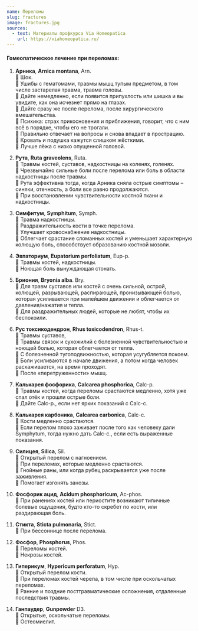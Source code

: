 ```yaml
---
name: Переломы
slug: fractures
image: fractures.jpg
sources:
  - text: Материалы профкурса Via Homeopatica
    url: https://viahomeopatica.ru/
---
```

#### Гомеопатическое лечение при переломах:

1. **Арника**, **Arnica montana**, Arn.<br> 
🔹 Шок.<br> 
🔹 Ушибы с гематомами, травмы мышц тупым предметом, в том числе застарелая травма, травма головы.<br> 
🔹 Дайте немедленно, если появится припухлость или шишка и вы увидите, как она исчезнет прямо на глазах.<br>
🔹 Дайте сразу же после перелома, после хирургического вмешательства.<br>
🔹 Психика: страх прикосновения и приближения, говорит, что с ним всё в порядке, чтобы его не трогали.<br> 
🔹 Правильно отвечает на вопросы и снова впадает в прострацию.<br>
🔹 Кровать и подушка кажутся слишком жёсткими.<br> 
🔹 Лучше лёжа с низко опущенной головой.

2. **Рута**, **Ruta graveolens**, Ruta.<br> 
🔹 Травмы костей, суставов, надкостницы на коленях, голенях.<br>
🔹 Чрезвычайно сильные боли после перелома или боль в области надкостницы после травмы.<br> 
🔹 Рута эффективна тогда, когда Арника сняла острые симптомы – синяки, отечность, а боли все равно продолжаются.<br>
🔹 При восстановлении чувствительности костной ткани и надкостницы.

3. **Симфитум**, **Symphitum**, Symph.<br> 
🔹 Травма надкостницы.<br>
🔹 Раздражительность кости в точке перелома.<br> 
🔹 Улучшает кровоснабжение надкостницы.<br> 
🔹 Облегчает срастание сломанных костей и уменьшает характерную колющую боль, способствует образованию костной мозоли.

4. **Эвпаториум**, **Eupatorium perfoliatum**, Eup-p.<br> 
🔹 Травмы костей, надкостницы.<br> 
🔹 Ноющая боль вынуждающая стонать.

5. **Бриония**, **Bryonia alba**. Bry.<br> 
🔹 Для травм суставов или костей с очень сильной, острой, колющей, разрывающей, распирающей, пронизывающей болью, которая усиливается
при малейшем движении и облегчается от давления/нажатия и тепла.<br> 
🔹 Для раздражительных людей, которые не любят, чтобы их беспокоили.

6. **Рус токсикодендрон**, **Rhus toxicodendron**, Rhus-t.<br> 
🔹 Травмы суставов,<br> 
🔹 Травмы связок и сухожилий с болезненной чувствительностью и ноющей болью, которая облегчается от тепла.<br> 
🔹 С болезненной тугоподвижностью, которая усугубляется покоем.<br> 
🔹 Боли усиливаются в начале движения, а потом когда человек расхаживается, на время проходят.<br>
🔹 После «перетруженности» мышц.

7. **Калькарея фосфорика**, **Calcarea phosphorica**, Calc-p.<br>
🔹 Травмы костей, когда переломы срастаются медленно, хотя уже спал отёк и прошли острые боли.<br> 
🔹 Дайте Calc-p., если нет ярких показаний с Calc-c.

8. **Калькарея карбоника**, **Calcarea carbonica**, Calc-c.<br> 
🔹 Кости медленно срастаются.<br> 
🔹 Если перелом плохо заживает после того как человеку дали Symphytum, тогда нужно дать Calc-c., если есть выраженные показания.

9. **Силицея**, **Silica**, Sil.<br> 
🔹 Открытый перелом с нагноением.<br> 
🔹 При переломах, которые медленно срастаются.<br> 
🔹 Гнойные раны, или когда рубец раскрывается уже после заживления.<br> 
🔹 Помогает изгонять занозы.

10. **Фосфорик ацид**, **Acidum phosphoricum**, Ac-phos.<br> 
🔹 При ранениях костей или периостите возникают типичные болевые ощущения,
будто кто-то скребет по кости, или раздирающая боль.

11. **Стикта**, **Sticta pulmonaria**, Stict.<br> 
🔹 При бессоннице после перелома.

12. **Фосфор**, **Phosphorus**, Phos.<br> 
🔹 Переломы костей.<br>
🔹 Некрозы костей.

13. **Гиперикум**, **Hypericum perforatum**, Hyp.<br> 
🔹 Открытый перелом кости.<br> 
🔹 При переломах костей черепа, в том числе при оскольчатых переломах.<br> 
🔹 Ранние и поздние посттравматические осложнения, отдаленные последствия травмы.

14. **Ганпаудер**, **Gunpowder** D3.<br> 
🔹 Открытые, оскольчатые переломы.<br>
🔹 Остеомиелит.